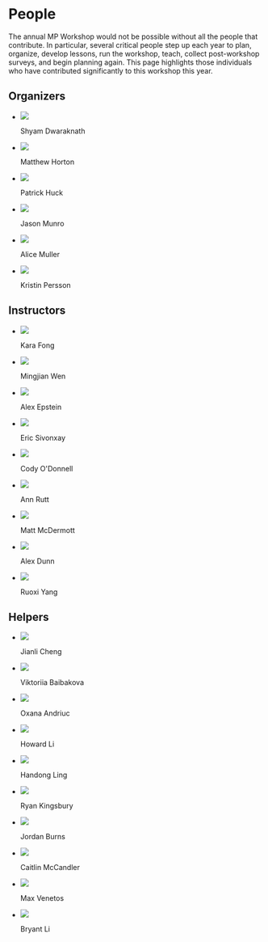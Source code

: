 # People

The annual MP Workshop would not be possible without all the people that contribute. In particular, several critical people step up each year to plan, organize, develop lessons, run the workshop, teach, collect post-workshop surveys, and begin planning again. This page highlights those individuals who have contributed significantly to this workshop this year.

## Organizers


<ul class="person_list">
    <li class="person"> <img class="person_image" src="/people/sdwaraknath.png"><p> Shyam Dwaraknath</p></li>
    <li class="person"> <img class="person_image" src="/people/mkhorton.jpg"><p> Matthew Horton</p></li>
    <li class="person"> <img class="person_image" src="/people/phuck.jpg"><p>Patrick Huck</p></li>
    <li class="person"> <img class="person_image" src="/people/jmunro.jpg"><p>Jason Munro</p></li>
    <li class="person"> <img class="person_image" src="/people/amuller.jpg"><p>Alice Muller</p></li>
    <li class="person"> <img class="person_image" src="/people/kpersson.jpg"><p>Kristin Persson</p></li>
</ul>

## Instructors


<ul class="person_list">
    <li class="person"> <img class="person_image" src="/people/kfong.jpg"><p>Kara Fong</p></li>
    <li class="person"> <img class="person_image" src="/people/mwen.jpeg"><p>Mingjian Wen</p></li> 
    <li class="person"> <img class="person_image" src="/people/aepstein.jpeg"><p>Alex Epstein</p></li> 
    <li class="person"> <img class="person_image" src="/people/esivonxay.png"><p>Eric Sivonxay</p></li>
    <li class="person"> <img class="person_image" src="/people/ctodonnell.jpeg"><p>Cody O'Donnell</p></li> 
    <li class="person"> <img class="person_image" src="/people/arutt.jpg"><p>Ann Rutt</p></li>
    <li class="person"> <img class="person_image" src="/people/mmcdermott.jpg"><p>Matt McDermott</p></li>
    <li class="person"> <img class="person_image" src="/people/ardunn.jpeg"><p>Alex Dunn</p></li>
    <li class="person"> <img class="person_image" src="/people/ryang.jpeg"><p>Ruoxi Yang</p></li>
</ul>

## Helpers


<ul class="person_list">
    <li class="person"> <img class="person_image" src="/people/jcheng.png"><p>Jianli Cheng</p></li>
    <li class="person"> <img class="person_image" src="/people/vbaibakova.jpeg"><p>Viktoriia Baibakova</p></li>
    <li class="person"> <img class="person_image" src="/people/oandriuc.jpg"><p>Oxana Andriuc</p></li>
    <li class="person"> <img class="person_image" src="/people/hli98.jpeg"><p>Howard Li</p></li>
    <li class="person"> <img class="person_image" src="/people/hling.jpeg"><p>Handong Ling</p></li>
    <li class="person"> <img class="person_image" src="/people/rkingsbury.jpg"><p>Ryan Kingsbury</p></li>
    <li class="person"> <img class="person_image" src="/people/jburns.jpeg"><p>Jordan Burns</p></li>
    <li class="person"> <img class="person_image" src="/people/cmccandler.jpeg"><p>Caitlin McCandler</p></li>
    <li class="person"> <img class="person_image" src="/people/mvenetos.jpeg"><p>Max Venetos</p></li>
    <li class="person"> <img class="person_image" src="/people/bli.jpg"><p>Bryant Li</p></li>
</ul>
